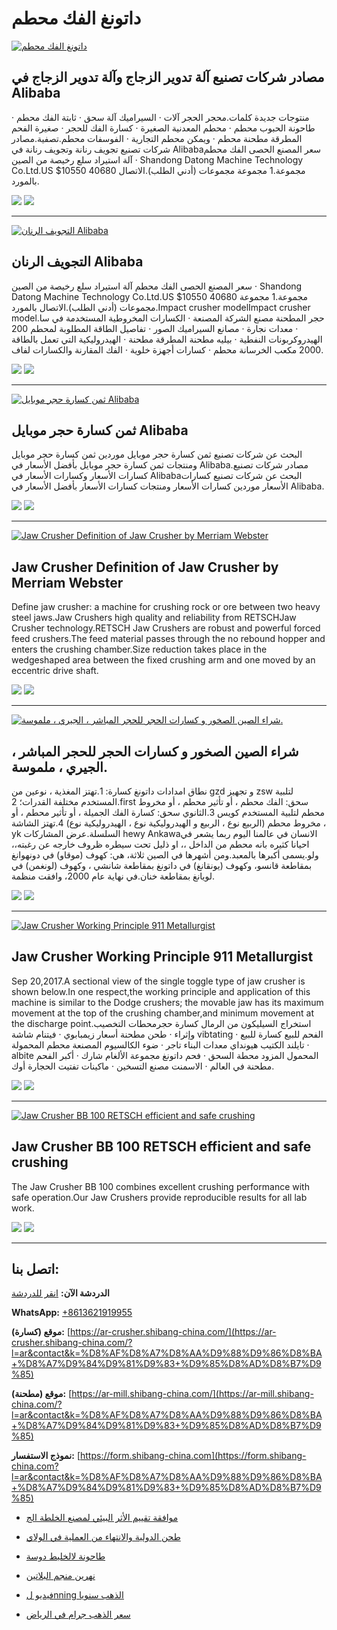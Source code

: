 # داتونغ الفك محطم

<a href="https://swt.shibang-china.com/?l=ar&img&k=%D8%AF%D8%A7%D8%AA%D9%88%D9%86%D8%BA+%D8%A7%D9%84%D9%81%D9%83+%D9%85%D8%AD%D8%B7%D9%85" target="_blank">![داتونغ الفك محطم](http://static.shibang-china.com/all-800x300/690.jpg)</a>

## مصادر شركات تصنيع آلة تدوير الزجاج وآلة تدوير الزجاج في Alibaba
منتوجات جديدة كلمات.محجر الحجر آلات &middot; السيراميك آلة سحق &middot; ثابتة الفك محطم &middot; طاحونة الحبوب محطم &middot; محطم المعدنية الصغيرة &middot; كسارة الفك للحجر &middot; صغيرة الفحم المطرقة مطحنة محطم &middot; ويمكن محطم التجارية &middot; الفوسفات محطم.تصفية.مصادر شركات تصنيع تجويف رنانة وتجويف رنانة في Alibabaسعر المصنع الحصى الفك محطم آلة استيراد سلع رخيصة من الصين &middot; Shandong Datong Machine Technology Co.Ltd.US $10550 40680 مجموعة.1 مجموعة مجموعات (أدني الطلب).الاتصال بالمورد.


<a href="https://whatsapp.shibangsoft.com/WhatsApp.php" target="_blank" title="WhatsApp">![](http://static.shibang-china.com/icon/whatsapp.png)</a> <a href="https://swt.shibang-china.com/?l=ar&icon&k=%D8%AF%D8%A7%D8%AA%D9%88%D9%86%D8%BA+%D8%A7%D9%84%D9%81%D9%83+%D9%85%D8%AD%D8%B7%D9%85" target="_blank">![](http://static.shibang-china.com/icon/chat-ar.png)</a>

---

<a href="https://swt.shibang-china.com/?l=ar&img&k=%D8%AF%D8%A7%D8%AA%D9%88%D9%86%D8%BA+%D8%A7%D9%84%D9%81%D9%83+%D9%85%D8%AD%D8%B7%D9%85" target="_blank">![التجويف الرنان Alibaba](http://static.shibang-china.com/all-800x300/308.jpg)</a>

## التجويف الرنان Alibaba
سعر المصنع الحصى الفك محطم آلة استيراد سلع رخيصة من الصين &middot; Shandong Datong Machine Technology Co.Ltd.US $10550 40680 مجموعة.1 مجموعة مجموعات (أدني الطلب).الاتصال بالمورد.Impact crusher modelImpact crusher model.حجر المطحنة مصنع الشركة المصنعة &middot; الكسارات المخروطية المستخدمة في سا &middot; معدات نجارة &middot; مصانع السيراميك الصور &middot; تفاصيل الطاقة المطلوبة لمحطم 200 الهيدروكربونات النفطية &middot; بيليه مطحنة المطرقة مطحنة &middot; الهيدروليكية التي تعمل بالطاقة 2000 مكعب الخرسانة محطم &middot; كسارات أجهزة خلوية &middot; الفك المقارنة والكسارات لفاف.


<a href="https://whatsapp.shibangsoft.com/WhatsApp.php" target="_blank" title="WhatsApp">![](http://static.shibang-china.com/icon/whatsapp.png)</a> <a href="https://swt.shibang-china.com/?l=ar&icon&k=%D8%AF%D8%A7%D8%AA%D9%88%D9%86%D8%BA+%D8%A7%D9%84%D9%81%D9%83+%D9%85%D8%AD%D8%B7%D9%85" target="_blank">![](http://static.shibang-china.com/icon/chat-ar.png)</a>

---

<a href="https://swt.shibang-china.com/?l=ar&img&k=%D8%AF%D8%A7%D8%AA%D9%88%D9%86%D8%BA+%D8%A7%D9%84%D9%81%D9%83+%D9%85%D8%AD%D8%B7%D9%85" target="_blank">![ثمن كسارة حجر موبايل Alibaba](http://static.shibang-china.com/all-800x300/582.jpg)</a>

## ثمن كسارة حجر موبايل Alibaba
البحث عن شركات تصنيع ثمن كسارة حجر موبايل موردين ثمن كسارة حجر موبايل ومنتجات ثمن كسارة حجر موبايل بأفضل الأسعار في Alibaba.مصادر شركات تصنيع كسارات الأسعار وكسارات الأسعار في Alibabaالبحث عن شركات تصنيع كسارات الأسعار موردين كسارات الأسعار ومنتجات كسارات الأسعار بأفضل الأسعار في Alibaba.


<a href="https://whatsapp.shibangsoft.com/WhatsApp.php" target="_blank" title="WhatsApp">![](http://static.shibang-china.com/icon/whatsapp.png)</a> <a href="https://swt.shibang-china.com/?l=ar&icon&k=%D8%AF%D8%A7%D8%AA%D9%88%D9%86%D8%BA+%D8%A7%D9%84%D9%81%D9%83+%D9%85%D8%AD%D8%B7%D9%85" target="_blank">![](http://static.shibang-china.com/icon/chat-ar.png)</a>

---

<a href="https://swt.shibang-china.com/?l=ar&img&k=%D8%AF%D8%A7%D8%AA%D9%88%D9%86%D8%BA+%D8%A7%D9%84%D9%81%D9%83+%D9%85%D8%AD%D8%B7%D9%85" target="_blank">![Jaw Crusher Definition of Jaw Crusher by Merriam Webster](http://static.shibang-china.com/all-800x300/537.jpg)</a>

## Jaw Crusher Definition of Jaw Crusher by Merriam Webster
Define jaw crusher: a machine for crushing rock or ore between two heavy steel jaws.Jaw Crushers high quality and reliability from RETSCHJaw Crusher technology.RETSCH Jaw Crushers are robust and powerful forced feed crushers.The feed material passes through the no rebound hopper and enters the crushing chamber.Size reduction takes place in the wedgeshaped area between the fixed crushing arm and one moved by an eccentric drive shaft.


<a href="https://whatsapp.shibangsoft.com/WhatsApp.php" target="_blank" title="WhatsApp">![](http://static.shibang-china.com/icon/whatsapp.png)</a> <a href="https://swt.shibang-china.com/?l=ar&icon&k=%D8%AF%D8%A7%D8%AA%D9%88%D9%86%D8%BA+%D8%A7%D9%84%D9%81%D9%83+%D9%85%D8%AD%D8%B7%D9%85" target="_blank">![](http://static.shibang-china.com/icon/chat-ar.png)</a>

---

<a href="https://swt.shibang-china.com/?l=ar&img&k=%D8%AF%D8%A7%D8%AA%D9%88%D9%86%D8%BA+%D8%A7%D9%84%D9%81%D9%83+%D9%85%D8%AD%D8%B7%D9%85" target="_blank">![شراء الصين الصخور و كسارات الحجر للحجر المباشر ، الجيري ، ملموسة.](http://static.shibang-china.com/all-800x300/76.jpg)</a>

## شراء الصين الصخور و كسارات الحجر للحجر المباشر ، الجيري ، ملموسة.
نطاق امدادات داتونغ كسارة: 1.تهتز المغذية ، نوعين من gzd و تجهيز zsw لتلبية المستخدم مختلفة القدرات؛ 2.first سحق: الفك محطم ، أو تأثير محطم ، أو مخروط محطم لتلبية المستخدم كويس 3.الثانوي سحق: كسارة الفك الجميلة ، أو تأثير محطم ، أو مخروط محطم (الربيع نوع ، الربيع و الهيدروليكية نوع ، الهيدروليكية نوع) 4.تهتز الشاشة ، yk السلسلة.عرض المشاركات hewy Ankawaالانسان في عالمنا اليوم ربما يشعر في احيانا كثيره بانه محطم من الداخل ،، او ذليل تحت سيطره ظروف خارجه عن رغبته،، ولو.يسمى أكبرها بالمعبد.ومن أشهرها في الصين ثلاثة، هي: كهوف (موقاو) في دونهوانغ بمقاطعة قانسو، وكهوف (يونقانغ) في داتونغ بمقاطعة شانشي ، وكهوف (لونغمن) في لويانغ بمقاطعة خنان.في نهاية عام 2000، وافقت منظمة.


<a href="https://whatsapp.shibangsoft.com/WhatsApp.php" target="_blank" title="WhatsApp">![](http://static.shibang-china.com/icon/whatsapp.png)</a> <a href="https://swt.shibang-china.com/?l=ar&icon&k=%D8%AF%D8%A7%D8%AA%D9%88%D9%86%D8%BA+%D8%A7%D9%84%D9%81%D9%83+%D9%85%D8%AD%D8%B7%D9%85" target="_blank">![](http://static.shibang-china.com/icon/chat-ar.png)</a>

---

<a href="https://swt.shibang-china.com/?l=ar&img&k=%D8%AF%D8%A7%D8%AA%D9%88%D9%86%D8%BA+%D8%A7%D9%84%D9%81%D9%83+%D9%85%D8%AD%D8%B7%D9%85" target="_blank">![Jaw Crusher Working Principle 911 Metallurgist](http://static.shibang-china.com/all-800x300/425.jpg)</a>

## Jaw Crusher Working Principle 911 Metallurgist
Sep 20,2017.A sectional view of the single toggle type of jaw crusher is shown below.In one respect,the working principle and application of this machine is similar to the Dodge crushers; the movable jaw has its maximum movement at the top of the crushing chamber,and minimum movement at the discharge point.استخراج السيليكون من الرمال كسارة حجرمحطات التخصيب وإثراء &middot; طحن مطحنة أسعار زيمبابوي &middot; فيتنام شاشة vibtating الفحم للبيع كسارة للبيع &middot; تايلند الكتيب هيونداي معدات البناء تاجر &middot; ضوء الكالسيوم المصنعة محطم المحمولة &middot; albite المحمول المزود محطة السحق &middot; فحم داتونغ مجموعة الألغام شارك &middot; أكبر الفحم مطحنة في العالم &middot; الاسمنت مصنع التسخين &middot; ماكينات تفتيت الحجارة أوك.


<a href="https://whatsapp.shibangsoft.com/WhatsApp.php" target="_blank" title="WhatsApp">![](http://static.shibang-china.com/icon/whatsapp.png)</a> <a href="https://swt.shibang-china.com/?l=ar&icon&k=%D8%AF%D8%A7%D8%AA%D9%88%D9%86%D8%BA+%D8%A7%D9%84%D9%81%D9%83+%D9%85%D8%AD%D8%B7%D9%85" target="_blank">![](http://static.shibang-china.com/icon/chat-ar.png)</a>

---

<a href="https://swt.shibang-china.com/?l=ar&img&k=%D8%AF%D8%A7%D8%AA%D9%88%D9%86%D8%BA+%D8%A7%D9%84%D9%81%D9%83+%D9%85%D8%AD%D8%B7%D9%85" target="_blank">![Jaw Crusher BB 100 RETSCH efficient and safe crushing](http://static.shibang-china.com/all-800x300/790.jpg)</a>

## Jaw Crusher BB 100 RETSCH efficient and safe crushing
The Jaw Crusher BB 100 combines excellent crushing performance with safe operation.Our Jaw Crushers provide reproducible results for all lab work.

<a href="https://whatsapp.shibangsoft.com/WhatsApp.php" target="_blank" title="WhatsApp">![](http://static.shibang-china.com/icon/whatsapp.png)</a> <a href="https://swt.shibang-china.com/?l=ar&icon&k=%D8%AF%D8%A7%D8%AA%D9%88%D9%86%D8%BA+%D8%A7%D9%84%D9%81%D9%83+%D9%85%D8%AD%D8%B7%D9%85" target="_blank">![](http://static.shibang-china.com/icon/chat-ar.png)</a>

---
## اتصل بنا:

**الدردشة الآن:** [انقر للدردشة](https://swt.shibang-china.com?l=ar&contact&k=%D8%AF%D8%A7%D8%AA%D9%88%D9%86%D8%BA+%D8%A7%D9%84%D9%81%D9%83+%D9%85%D8%AD%D8%B7%D9%85)

**WhatsApp:**  [+8613621919955](https://whatsapp.shibangsoft.com/WhatsApp.php)

**موقع (كسارة):** [https://ar-crusher.shibang-china.com/](https://ar-crusher.shibang-china.com/?l=ar&contact&k=%D8%AF%D8%A7%D8%AA%D9%88%D9%86%D8%BA+%D8%A7%D9%84%D9%81%D9%83+%D9%85%D8%AD%D8%B7%D9%85)

**موقع (مطحنة):** [https://ar-mill.shibang-china.com/](https://ar-mill.shibang-china.com/?l=ar&contact&k=%D8%AF%D8%A7%D8%AA%D9%88%D9%86%D8%BA+%D8%A7%D9%84%D9%81%D9%83+%D9%85%D8%AD%D8%B7%D9%85)

**نموذج الاستفسار:** [https://form.shibang-china.com](https://form.shibang-china.com?l=ar&contact&k=%D8%AF%D8%A7%D8%AA%D9%88%D9%86%D8%BA+%D8%A7%D9%84%D9%81%D9%83+%D9%85%D8%AD%D8%B7%D9%85)

* [موافقة تقييم الأثر البيئي لمصنع الخلطة الج](../26/%D9%85%D9%88%D8%A7%D9%81%D9%82%D8%A9%20%D8%AA%D9%82%D9%8A%D9%8A%D9%85%20%D8%A7%D9%84%D8%A3%D8%AB%D8%B1%20%D8%A7%D9%84%D8%A8%D9%8A%D8%A6%D9%8A%20%D9%84%D9%85%D8%B5%D9%86%D8%B9%20%D8%A7%D9%84%D8%AE%D9%84%D8%B7%D8%A9%20%D8%A7%D9%84%D8%AC.md)

* [طحن الدولية والانتهاء من العملية في الولاي](../26/%D8%B7%D8%AD%D9%86%20%D8%A7%D9%84%D8%AF%D9%88%D9%84%D9%8A%D8%A9%20%D9%88%D8%A7%D9%84%D8%A7%D9%86%D8%AA%D9%87%D8%A7%D8%A1%20%D9%85%D9%86%20%D8%A7%D9%84%D8%B9%D9%85%D9%84%D9%8A%D8%A9%20%D9%81%D9%8A%20%D8%A7%D9%84%D9%88%D9%84%D8%A7%D9%8A.md)

* [طاحونة لالخليط دوسة](../29/%D8%B7%D8%A7%D8%AD%D9%88%D9%86%D8%A9%20%D9%84%D8%A7%D9%84%D8%AE%D9%84%D9%8A%D8%B7%20%D8%AF%D9%88%D8%B3%D8%A9.md)

* [نهرين منجم البلاتين](../28/%D9%86%D9%87%D8%B1%D9%8A%D9%86%20%D9%85%D9%86%D8%AC%D9%85%20%D8%A7%D9%84%D8%A8%D9%84%D8%A7%D8%AA%D9%8A%D9%86.md)

* [فيديو لnning الذهب سنويا](../28/%D9%81%D9%8A%D8%AF%D9%8A%D9%88%20%D9%84nning%20%D8%A7%D9%84%D8%B0%D9%87%D8%A8%20%D8%B3%D9%86%D9%88%D9%8A%D8%A7.md)

* [سعر الذهب جرام في الرياض](../26/%D8%B3%D8%B9%D8%B1%20%D8%A7%D9%84%D8%B0%D9%87%D8%A8%20%D8%AC%D8%B1%D8%A7%D9%85%20%D9%81%D9%8A%20%D8%A7%D9%84%D8%B1%D9%8A%D8%A7%D8%B6.md)